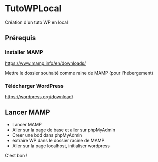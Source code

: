 # TutoWPLocal
Création d'un tuto WP en local

## Prérequis
### Installer MAMP

https://www.mamp.info/en/downloads/

Mettre le dossier souhaité comme raine de MAMP (pour l'hébergement)


### Télécharger WordPress

https://wordpress.org/download/

## Lancer MAMP

- Lancer MAMP
- Aller sur la page de base et aller sur phpMyAdmin
- Creer une bdd dans phpMyAdmin
- extraire WP dans le dossier racine de MAMP
- Aller sur la page localhost, initialiser wordpress


C'est bon !




